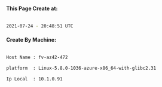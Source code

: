 
   
#### This Page Create at:

```bash

2021-07-24 - 20:48:51 UTC

```

#### Create By Machine:

```bash

Host Name : fv-az42-472

platform  : Linux-5.8.0-1036-azure-x86_64-with-glibc2.31

Ip Local  : 10.1.0.91

```

